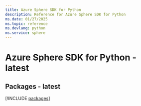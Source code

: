 ```yaml
---
title: Azure Sphere SDK for Python
description: Reference for Azure Sphere SDK for Python
ms.date: 01/27/2025
ms.topic: reference
ms.devlang: python
ms.service: sphere
---
```

# Azure Sphere SDK for Python - latest
## Packages - latest
[!INCLUDE [packages](sphere-index.md)]